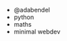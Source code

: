 - @adabendel
- python
- maths
- minimal webdev

<!---
adabendel/adabendel is a ✨ special ✨ repository because its `README.md` (this file) appears on your GitHub profile.
You can click the Preview link to take a look at your changes.
--->
